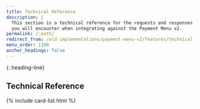 ```yaml
---
title: Technical Reference
description: |
  This section is a technical reference for the requests and responses
  you will encounter when integrating against the Payment Menu v2.
permalink: /:path/
redirect_from: /old-implementations/payment-menu-v2/features/technical-reference/
menu_order: 1100
anchor_headings: false
---
```


{:.heading-line}

## Technical Reference

{% include card-list.html %}
